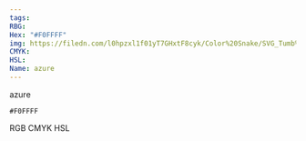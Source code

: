```yaml
---
tags:
RBG:
Hex: "#F0FFFF"
img: https://filedn.com/l0hpzxl1f01yT7GHxtF8cyk/Color%20Snake/SVG_Tumb%20Mass%20No%20Name/#F0FFFF.svg
CMYK:
HSL:
Name: azure
---
```

azure
```palette
#F0FFFF
```
RGB
CMYK
HSL